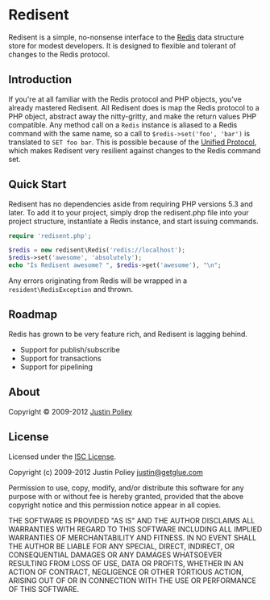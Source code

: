 # Redisent

Redisent is a simple, no-nonsense interface to the [Redis](http://redis.io) data structure store for modest developers.
It is designed to flexible and tolerant of changes to the Redis protocol.

## Introduction

If you're at all familiar with the Redis protocol and PHP objects, you've already mastered Redisent.
All Redisent does is map the Redis protocol to a PHP object, abstract away the nitty-gritty, and make the return values PHP compatible.
Any method call on a `Redis` instance is aliased to a Redis command with the same name, so a call to `$redis->set('foo', 'bar')` is translated to `SET foo bar`.
This is possible because of the [Unified Protocol](http://redis.io/topics/protocol), which makes Redisent very resilient against changes to the Redis command set.

## Quick Start

Redisent has no dependencies aside from requiring PHP versions 5.3 and later.
To add it to your project, simply drop the redisent.php file into your project structure, instantiate a Redis instance, and start issuing commands.

```php
require 'redisent.php';

$redis = new redisent\Redis('redis://localhost');
$redis->set('awesome', 'absolutely');
echo "Is Redisent awesome? ", $redis->get('awesome'), "\n";
```

Any errors originating from Redis will be wrapped in a `resident\RedisException` and thrown.

## Roadmap

Redis has grown to be very feature rich, and Redisent is lagging behind.

* Support for publish/subscribe
* Support for transactions
* Support for pipelining

## About

Copyright &copy; 2009-2012 [Justin Poliey](http://justinpoliey.com)

## License

Licensed under the [ISC License](http://www.opensource.org/licenses/ISC).

Copyright (c) 2009-2012 Justin Poliey <justin@getglue.com>

Permission to use, copy, modify, and/or distribute this software for any purpose with or without fee is hereby granted, provided that the above copyright notice and this permission notice appear in all copies.

THE SOFTWARE IS PROVIDED "AS IS" AND THE AUTHOR DISCLAIMS ALL WARRANTIES WITH REGARD TO THIS SOFTWARE INCLUDING ALL IMPLIED WARRANTIES OF MERCHANTABILITY AND FITNESS. IN NO EVENT SHALL THE AUTHOR BE LIABLE FOR ANY SPECIAL, DIRECT, INDIRECT, OR CONSEQUENTIAL DAMAGES OR ANY DAMAGES WHATSOEVER RESULTING FROM LOSS OF USE, DATA OR PROFITS, WHETHER IN AN ACTION OF CONTRACT, NEGLIGENCE OR OTHER TORTIOUS ACTION, ARISING OUT OF OR IN CONNECTION WITH THE USE OR PERFORMANCE OF THIS SOFTWARE.